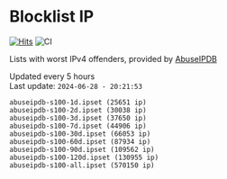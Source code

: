 # Blocklist IP

[![Hits](https://hits.seeyoufarm.com/api/count/incr/badge.svg?url=https%3A%2F%2Fgithub.com%2Fborestad%2Fblocklist-ip%2F&count_bg=%2379C83D&title_bg=%23555555&icon=&icon_color=%23E7E7E7&title=hits&edge_flat=false)](https://hits.seeyoufarm.com)  ![CI](https://img.shields.io/github/workflow/status/borestad/blocklist-ip/CI?style=flat-square)

Lists with worst IPv4 offenders, provided by [AbuseIPDB](https://www.abuseipdb.com/)

<!-- FOOTER-PLACEHOLDER -->
Updated every 5 hours<br>
Last update: `2024-06-28 - 20:21:53`
```
abuseipdb-s100-1d.ipset (25651 ip)
abuseipdb-s100-2d.ipset (30038 ip)
abuseipdb-s100-3d.ipset (37650 ip)
abuseipdb-s100-7d.ipset (44906 ip)
abuseipdb-s100-30d.ipset (66053 ip)
abuseipdb-s100-60d.ipset (87934 ip)
abuseipdb-s100-90d.ipset (109562 ip)
abuseipdb-s100-120d.ipset (130955 ip)
abuseipdb-s100-all.ipset (570150 ip)
```
